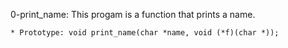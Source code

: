 0-print_name: This progam is a function that prints a name.

	* Prototype: void print_name(char *name, void (*f)(char *));
